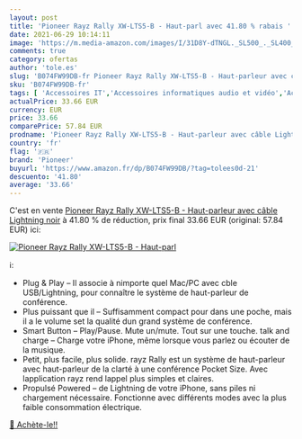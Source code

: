 ```yaml
---
layout: post
title: 'Pioneer Rayz Rally XW-LTS5-B - Haut-parl avec 41.80 % rabais '
date: 2021-06-29 10:14:11
image: 'https://m.media-amazon.com/images/I/31D8Y-dTNGL._SL500_._SL400_.jpg'
comments: true
category: ofertas
author: 'tole.es'
slug: 'B074FW99DB-fr Pioneer Rayz Rally XW-LTS5-B - Haut-parleur avec câble...'
sku: 'B074FW99DB-fr'
tags: [ 'Accessoires IT','Accessoires informatiques audio et vidéo','Accessoires pour lecteurs MP3','Accessoires pour lecteurs MP3 et vidéo','Appareils audio et video portable','Enceintes PC','High-Tech','Informatique','pioneer', ]
actualPrice: 33.66 EUR
currency: EUR
price: 33.66
comparePrice: 57.84 EUR
prodname: 'Pioneer Rayz Rally XW-LTS5-B - Haut-parleur avec câble Lightning  noir'
country: 'fr'
flag: '🇫🇷'
brand: 'Pioneer'
buyurl: 'https://www.amazon.fr/dp/B074FW99DB/?tag=tolees0d-21'
descuento: '41.80'
average: '33.66'
---
```


C'est en vente [Pioneer Rayz Rally XW-LTS5-B - Haut-parleur avec câble Lightning  noir](https://www.amazon.fr/dp/B074FW99DB/?tag=tolees0d-21)  à  41.80 % de réduction, prix final  33.66 EUR (original: 57.84 EUR) ici:

[![Pioneer Rayz Rally XW-LTS5-B - Haut-parl](https://m.media-amazon.com/images/I/31D8Y-dTNGL._SL500_._SL400_.jpg)](https://www.amazon.fr/dp/B074FW99DB/?tag=tolees0d-21)

ℹ️:

- Plug & Play – Il associe à nimporte quel Mac/PC avec cble USB/Lightning, pour connaître le système de haut-parleur de conférence.
- Plus puissant que il – Suffisamment compact pour dans une poche, mais il a le volume set la qualité dun grand système de conférence.
- Smart Button – Play/Pause. Mute un/mute. Tout sur une touche. talk and charge – Charge votre iPhone, même lorsque vous parlez ou écouter de la musique.
- Petit, plus facile, plus solide. rayz Rally est un système de haut-parleur avec haut-parleur de la clarté à une conférence Pocket Size. Avec lapplication rayz rend lappel plus simples et claires.
- Propulsé Powered – de Lightning de votre iPhone, sans piles ni chargement nécessaire. Fonctionne avec différents modes avec la plus faible consommation électrique.

[🛒 Achète-le!!](https://www.amazon.fr/dp/B074FW99DB/?tag=tolees0d-21)
